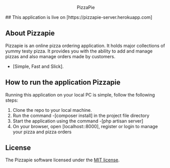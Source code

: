 <p align="center">PizzaPie</p>
## This application is live on [https://pizzapie-server.herokuapp.com]

## About Pizzapie

Pizzapie is an online pizza ordering application. It holds major collections of yummy testy pizza.
It provides you with the ability to add and manage pizzas and also manage orders made by customers.

- [Simple, Fast and Slick].


## How to run the application  Pizzapie

Running this application on your local PC is simple, follow the following steps:
1. Clone the repo to your local machine.
2. Run the command -[composer install] in the project file directory
3. Start the application using the command -[php artisan server]
4. On your browser, open [localhost::8000], register or login to manage your pizza and pizza orders


## License

The Pizzapie software licensed under the [MIT license](https://opensource.org/licenses/MIT).
